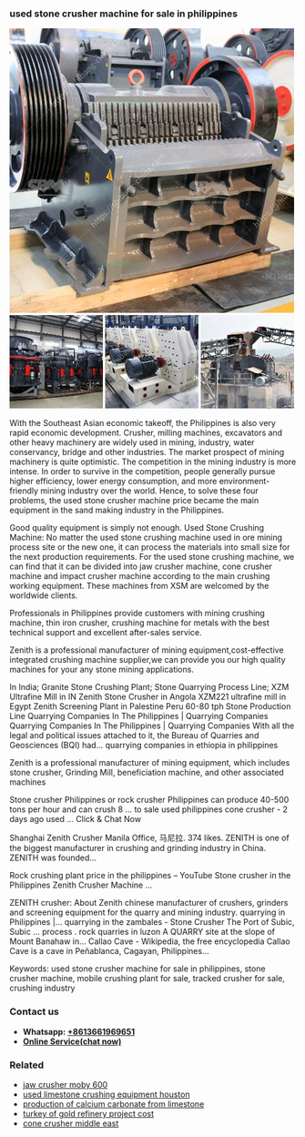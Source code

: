 <h3>used stone crusher machine for sale in philippines</h3><img src='1706767718.jpg' alt=''><p>With the Southeast Asian economic takeoff, the Philippines is also very rapid economic development. Crusher, milling machines, excavators and other heavy machinery are widely used in mining, industry, water conservancy, bridge and other industries. The market prospect of mining machinery is quite optimistic. The competition in the mining industry is more intense. In order to survive in the competition, people generally pursue higher efficiency, lower energy consumption, and more environment-friendly mining industry over the world. Hence, to solve these four problems, the used stone crusher machine price became the main equipment in the sand making industry in the Philippines.</p><p>Good quality equipment is simply not enough. Used Stone Crushing Machine: No matter the used stone crushing machine used in ore mining process site or the new one, it can process the materials into small size for the next production requirements. For the used stone crushing machine, we can find that it can be divided into jaw crusher machine, cone crusher machine and impact crusher machine according to the main crushing working equipment. These machines from XSM are welcomed by the worldwide clients.</p><p>Professionals in Philippines provide customers with mining crushing machine, thin iron crusher, crushing machine for metals with the best technical support and excellent after-sales service.</p><p>Zenith is a professional manufacturer of mining equipment,cost-effective integrated crushing machine supplier,we can provide you our high quality machines for your any stone mining applications.</p><p>In India; Granite Stone Crushing Plant; Stone Quarrying Process Line; XZM Ultrafine Mill in IN Zenith Stone Crusher in Angola XZM221 ultrafine mill in Egypt Zenith Screening Plant in Palestine Peru 60-80 tph Stone Production Line Quarrying Companies In The Philippines | Quarrying Companies Quarrying Companies In The Philippines | Quarrying Companies With all the legal and political issues attached to it, the Bureau of Quarries and Geosciences (BQI) had... quarrying companies in ethiopia in philippines</p><p>Zenith is a professional manufacturer of mining equipment, which includes stone crusher, Grinding Mill, beneficiation machine, and other associated machines</p><p>Stone crusher Philippines or rock crusher Philippines can produce 40-500 tons per hour and can crush 8 ... to sale used philippines cone crusher  - 2 days ago used ...  Click & Chat Now</p><p>Shanghai Zenith Crusher Manila Office, 马尼拉. 374 likes. ZENITH is one of the biggest manufacturer in crushing and grinding industry in China. ZENITH was founded...</p><p>Rock crushing plant price in the philippines – YouTube Stone crusher in the Philippines Zenith Crusher Machine ...</p><p>ZENITH crusher: About Zenith chinese manufacturer of crushers, grinders and screening equipment for the quarry and mining industry. quarrying in Philippines |... quarrying in the zambales - Stone Crusher The Port of Subic, Subic ... process . rock quarries in luzon A QUARRY site at the slope of Mount Banahaw in... Callao Cave - Wikipedia, the free encyclopedia Callao Cave is a cave in Peñablanca, Cagayan, Philippines...</p><p>Keywords: used stone crusher machine for sale in philippines, stone crusher machine, mobile crushing plant for sale, tracked crusher for sale, crushing industry </p><h3>Contact us</h3><ul><li><strong>Whatsapp:&nbsp;<a href="https://wa.me/8613661969651">+8613661969651</a></strong></li><li><a href="https://swt.shibang-china.com/?git&amp;zhl&amp;used stone crusher machine for sale in philippines"><strong>Online Service(chat now)</strong></a></li></ul><h3>Related</h3><ul><li><a href='jaw crusher moby 600.md'>jaw crusher moby 600</a></li><li><a href='used limestone crushing equipment houston.md'>used limestone crushing equipment houston</a></li><li><a href='production of calcium carbonate from limestone.md'>production of calcium carbonate from limestone</a></li><li><a href='turkey of gold refinery project cost.md'>turkey of gold refinery project cost</a></li><li><a href='cone crusher middle east.md'>cone crusher middle east</a></li></ul>